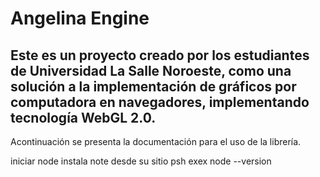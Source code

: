﻿# Angelina Engine
 
 ## Este es un proyecto creado por los estudiantes de Universidad La Salle Noroeste, como una solución a la implementación de gráficos por computadora en navegadores, implementando tecnología WebGL 2.0.
 
 Acontinuación se presenta la documentación para el uso de la librería.

 iniciar node 
 instala note desde su sitio 
 psh exex node --version 
 
